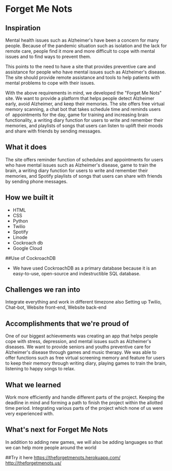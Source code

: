 # Forget Me Nots

## Inspiration
Mental health issues such as Alzheimer's have been a concern for many people. Because of the pandemic situation such as isolation and the lack for remote care, people find it more and more difficult to cope with mental issues and to find ways to prevent them. 

This points to the need to have a site that provides preventive care and assistance for people who have mental issues such as Alzheimer's disease. The site should provide remote assistance and tools to help patients with mental problems to cope with their issues.

With the above requirements in mind, we developed the "Forget Me Nots" site. We want to provide a platform that helps people detect Alzheimer early, avoid Alzheimer, and keep their memories. The site offers free virtual memory scanning, a chat bot that takes schedule time and reminds users of  appointments for the day, game for training and increasing brain functionality, a writing diary function for users to write and remember their memories, and playlists of songs that users can listen to uplift their moods and share with friends by sending messages. 

## What it does
The site offers reminder function of schedules and appointments for users who have mental issues such as Alzheimer's disease, game to train the brain, a writing diary function for users to write and remember their memories, and Spotify playlists of songs that users can share with friends by sending phone messages. 

## How we built it
- HTML
- CSS
- Python
- Twilio
- Spotify
- Linode
- Cockroach db
- Google Cloud 

##Use of CockroachDB
- We have used CockroachDB as a primary database because it is an easy-to-use, open-source and indestructible SQL database.

## Challenges we ran into
Integrate everything and work in different timezone also Setting  up Twilio, Chat-bot, Website front-end, Website back-end

## Accomplishments that we're proud of
One of our biggest achievements was creating an app that helps people cope with stress, depression, and mental issues such as Alzheimer's diseases. We want to provide seniors and youths preventive care for Alzheimer's disease through games and music therapy. We was able to offer functions such as free virtual screening memory and feature for users to keep their memory through writing diary, playing games to train the brain, listening to happy songs to relax. 

## What we learned
Work more efficiently and handle different parts of the project. Keeping the deadline in mind and forming a path to finish the project within the allotted time period. Integrating various parts of the project which none of us were very experienced with. 

## What's next for Forget Me Nots
In addition to adding new games, we will also be adding languages so that we can help more people around the world

##Try it here
https://theforgetmenots.herokuapp.com/
http://theforgetmenots.us/
